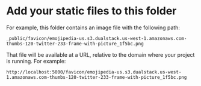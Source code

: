 
# Add your static files to this folder

For example, this folder contains an image file with the following path:

```
_public/favicon/emojipedia-us.s3.dualstack.us-west-1.amazonaws.com-thumbs-120-twitter-233-frame-with-picture_1f5bc.png
```

That file will be available at a URL, relative to the domain where your project is running. For example:

```
http://localhost:5000/favicon/emojipedia-us.s3.dualstack.us-west-1.amazonaws.com-thumbs-120-twitter-233-frame-with-picture_1f5bc.png
```
